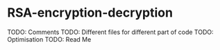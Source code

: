 # RSA-encryption-decryption




TODO: Comments
TODO: Different files for different part of code
TODO: Optimisation
TODO: Read Me
